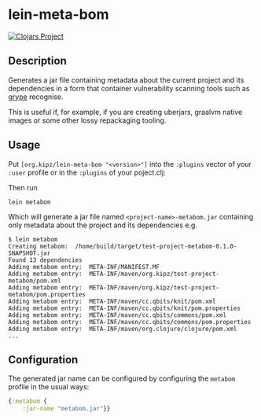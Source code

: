 # lein-meta-bom

[![Clojars Project](https://img.shields.io/clojars/v/org.kipz/lein-meta-bom.svg)](https://clojars.org/org.kipz/lein-meta-bom)

## Description

Generates a jar file containing metadata about the current project and its dependencies in a form that container vulnerability scanning tools such as [grype](https://github.com/anchore/grype) recognise.

This is useful if, for example, if you are creating uberjars, graalvm native images or some other lossy repackaging tooling.

## Usage

Put `[org.kipz/lein-meta-bom "<version>"]` into the `:plugins` vector of your `:user`
profile or in the `:plugins` of your poject.clj:

Then run

```shell
lein metabom
```

Which will generate a jar file named `<project-name>-metabom.jar` containing only metadata about the project and its dependencies e.g.

```shell
$ lein metabom
Creating metabom:  /home/build/target/test-project-metabom-0.1.0-SNAPSHOT.jar
Found 13 dependencies
Adding metabom entry:  META-INF/MANIFEST.MF
Adding metabom entry:  META-INF/maven/org.kipz/test-project-metabom/pom.xml
Adding metabom entry:  META-INF/maven/org.kipz/test-project-metabom/pom.properties
Adding metabom entry:  META-INF/maven/cc.qbits/knit/pom.xml
Adding metabom entry:  META-INF/maven/cc.qbits/knit/pom.properties
Adding metabom entry:  META-INF/maven/cc.qbits/commons/pom.xml
Adding metabom entry:  META-INF/maven/cc.qbits/commons/pom.properties
Adding metabom entry:  META-INF/maven/org.clojure/clojure/pom.xml
...
```

## Configuration

The generated jar name can be configured by configuring the `metabom` profile in the usual ways:

```clojure
{:metabom {
    :jar-name "metabom.jar"}}
```






